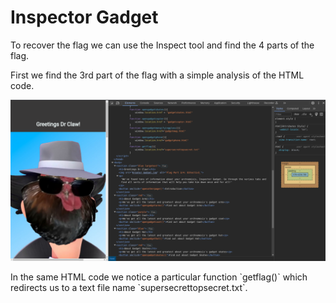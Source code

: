 <h1> Inspector Gadget </h1>

<p>To recover the flag we can use the Inspect tool and find the 4 parts of the flag. </p>
<p> First we find the 3rd part of the flag with a simple analysis of the HTML code. </p>

<img src=1.png></img>

<p>  In  the same HTML code we notice a particular function `getflag()` which redirects us to a text file name `supersecrettopsecret.txt`. </p>
